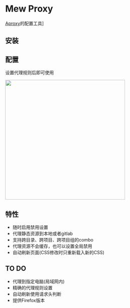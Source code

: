 Mew Proxy
===
[Aproxy](http://work.cainiao-inc.cn/issues/1440)的配置工具]

安装
---

配置
---
设置代理规则后即可使用

<p><img src="http://gtms01.alicdn.com/tps/i1/TB1mdibHXXXXXbvXFXXGXLCGpXX-700-738.png" width="380"></p>

特性
---
- 随时启用禁用设置
- 代理静态资源到本地或者gitlab
- 支持跨目录、跨项目、跨项目组的combo
- 代理资源不会缓存，也可以设置全局禁用
- 自动刷新页面(CSS修改时只重新载入新的CSS)

TO DO
---
- 代理到指定电脑(局域网内)
- 精确的代理规则设置
- 自动刷新使用请求头判断
- 提供Firefox版本
